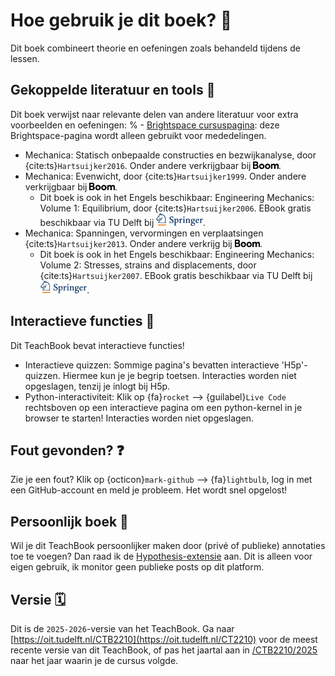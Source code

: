 # Hoe gebruik je dit boek? 📘

Dit boek combineert theorie en oefeningen zoals behandeld tijdens de lessen.

## Gekoppelde literatuur en tools 📕
Dit boek verwijst naar relevante delen van andere literatuur voor extra voorbeelden en oefeningen:
% - [Brightspace cursuspagina](https://brightspace.tudelft.nl/d2l/home/703722): deze Brightspace-pagina wordt alleen gebruikt voor mededelingen.
- Mechanica: Statisch onbepaalde constructies en bezwijkanalyse, door {cite:ts}`Hartsuijker2016`. Onder andere verkrijgbaar bij [<img height="12px" src="./figures/logo-boom.svg" alt="Boom">](https://www.boom.nl/hoger-onderwijs/100-9587_Mechanica-Statisch-onbepaalde-constructies-en-bezwijkanalyse-3e-druk).
- Mechanica: Evenwicht, door {cite:ts}`Hartsuijker1999`. Onder andere verkrijgbaar bij [<img height="12px" src="./figures/logo-boom.svg" alt="Boom">](https://www.boomhogeronderwijs.nl/product/100-9055_Mechanica-Evenwicht-3e-druk).
  - Dit boek is ook in het Engels beschikbaar: Engineering Mechanics: Volume 1: Equilibrium, door {cite:ts}`Hartsuijker2006`. EBook gratis beschikbaar via TU Delft bij [<img height="20px" src="./figures/springer-logo.svg" alt="Springer">](https://link-springer-com.tudelft.idm.oclc.org/book/10.1007/978-1-4020-5483-9).
- Mechanica: Spanningen, vervormingen en verplaatsingen {cite:ts}`Hartsuijker2013`. Onder andere verkrijg bij [<img height="12px" src="./figures/logo-boom.svg" alt="Boom">](https://www.boomhogeronderwijs.nl/product/100-9056_Mechanica-Spanningen-vervormingen-verplaatsingen-3e-druk).
  - Dit boek is ook in het Engels beschikbaar: Engineering Mechanics: Volume 2: Stresses, strains and displacements, door {cite:ts}`Hartsuijker2007`. EBook gratis beschikbaar via TU Delft bij [<img height="20px" src="./figures/springer-logo.svg" alt="Springer">](https://link.springer.com/book/10.1007/978-1-4020-5763-2).

## Interactieve functies 🧩
Dit TeachBook bevat interactieve functies!
- Interactieve quizzen: Sommige pagina's bevatten interactieve 'H5p'-quizzen. Hiermee kun je je begrip toetsen. Interacties worden niet opgeslagen, tenzij je inlogt bij H5p.
- Python-interactiviteit: Klik op {fa}`rocket` --> {guilabel}`Live Code` rechtsboven op een interactieve pagina om een python-kernel in je browser te starten! Interacties worden niet opgeslagen.

## Fout gevonden? ❓
Zie je een fout? Klik op {octicon}`mark-github` --> {fa}`lightbulb`, log in met een GitHub-account en meld je probleem. Het wordt snel opgelost!

## Persoonlijk boek 📝
Wil je dit TeachBook persoonlijker maken door (privé of publieke) annotaties toe te voegen? Dan raad ik de [Hypothesis-extensie](https://web.hypothes.is/start/) aan. Dit is alleen voor eigen gebruik, ik monitor geen publieke posts op dit platform.

## Versie 🗓️
Dit is de `2025-2026`-versie van het TeachBook. Ga naar [https://oit.tudelft.nl/CTB2210](https://oit.tudelft.nl/CT2210) voor de meest recente versie van dit TeachBook, of pas het jaartal aan in [/CTB2210/2025](https://oit.tudelft.nl/CTB2210/2025) naar het jaar waarin je de cursus volgde.
